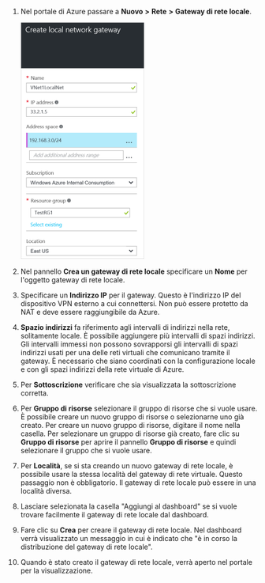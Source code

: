 1. Nel portale di Azure passare a **Nuovo** **>** **Rete** **>** **Gateway di rete locale**.

	![Creare il gateway di rete locale](./media/vpn-gateway-add-lng-rm-portal-include/addlng250.png)

2. Nel pannello **Crea un gateway di rete locale** specificare un **Nome** per l'oggetto gateway di rete locale.
 
3. Specificare un **Indirizzo IP** per il gateway. Questo è l'indirizzo IP del dispositivo VPN esterno a cui connettersi. Non può essere protetto da NAT e deve essere raggiungibile da Azure.

4. **Spazio indirizzi** fa riferimento agli intervalli di indirizzi nella rete, solitamente locale. È possibile aggiungere più intervalli di spazi indirizzi. Gli intervalli immessi non possono sovrapporsi gli intervalli di spazi indirizzi usati per una delle reti virtuali che comunicano tramite il gateway. È necessario che siano coordinati con la configurazione locale e con gli spazi indirizzi della rete virtuale di Azure.
 
5. Per **Sottoscrizione** verificare che sia visualizzata la sottoscrizione corretta.

6. Per **Gruppo di risorse** selezionare il gruppo di risorse che si vuole usare. È possibile creare un nuovo gruppo di risorse o selezionarne uno già creato. Per creare un nuovo gruppo di risorse, digitare il nome nella casella. Per selezionare un gruppo di risorse già creato, fare clic su **Gruppo di risorse** per aprire il pannello **Gruppo di risorse** e quindi selezionare il gruppo che si vuole usare.

7. Per **Località**, se si sta creando un nuovo gateway di rete locale, è possibile usare la stessa località del gateway di rete virtuale. Questo passaggio non è obbligatorio. Il gateway di rete locale può essere in una località diversa.

8. Lasciare selezionata la casella "Aggiungi al dashboard" se si vuole trovare facilmente il gateway di rete locale dal dashboard.

9. Fare clic su **Crea** per creare il gateway di rete locale. Nel dashboard verrà visualizzato un messaggio in cui è indicato che "è in corso la distribuzione del gateway di rete locale".

10. Quando è stato creato il gateway di rete locale, verrà aperto nel portale per la visualizzazione.

	
